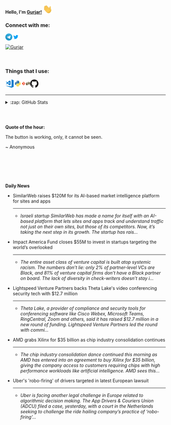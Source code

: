 #### Hello, I'm [Gurjar!](https://GurjarKing.github.io) <img src="https://raw.githubusercontent.com/ABSphreak/ABSphreak/master/gifs/Hi.gif" width="30px"></h2>


### Connect with me:

[<img align="left" alt="Gurjar | Telegram" width="22px" src="https://raw.githubusercontent.com/github/explore/80688e429a7d4ef2fca1e82350fe8e3517d3494d/topics/telegram/telegram.png" />][Telegram]
[<img align="left" alt="Gurjar | Twitter" width="22px" src="https://raw.githubusercontent.com/github/explore/80688e429a7d4ef2fca1e82350fe8e3517d3494d/topics/twitter/twitter.png" />][Twitter]
<br >
<br >
<a href="https://github.com/GurjarKing"><img src="https://komarev.com/ghpvc/?username=GurjarKing" alt="Gurjar" /></a> <br />
<br />
<br />
<!-- <br >

![](https://visitor-badge.glitch.me/badge?page_id=GurjarKing)

<br /> -->

### Things that I use:

[<img align="left" alt="Visual Studio Code" width="26px" src="https://raw.githubusercontent.com/github/explore/80688e429a7d4ef2fca1e82350fe8e3517d3494d/topics/visual-studio-code/visual-studio-code.png" />][VSCode]
[<img align="left" alt="Python" width="26px" src="https://raw.githubusercontent.com/github/explore/80688e429a7d4ef2fca1e82350fe8e3517d3494d/topics/python/python.png" />][Python]
[<img align="left" alt="Git" width="26px" src="https://raw.githubusercontent.com/github/explore/80688e429a7d4ef2fca1e82350fe8e3517d3494d/topics/git/git.png" />][Git]
[<img align="left" alt="GitHub" width="26px" src="https://raw.githubusercontent.com/github/explore/78df643247d429f6cc873026c0622819ad797942/topics/github/github.png" />][Github]

<br />
<br />

---
<details>
  <summary>:zap: GitHub Stats</summary>

<img align="left" alt="Gurjar's Github Stats" src="https://github-readme-stats.vercel.app/api?username=GurjarKing&show_icons=true&hide_border=true&count_private=true&include_all_commit=true&theme=algolia" />

</details>

<!-- ### 🔔 My latest tweet
<a href="https://twitter.com/Gurjar_King43" target="_blank">
	<img src="https://github.com/GurjarKing/GurjarKing/raw/master/tweet.png" width="70%" align="center" alt="Click to view on Twitter" title="My latest tweet, as an image"/>
</a> -->
<br>

<pre>

</pre>

**Quote of the hour:**

The button is working, only, it cannot be seen.

~ Anonymous
<pre>

</pre>
<br>
<pre>


</pre>
<strong>Daily News</strong>
  
  - SimilarWeb raises $120M for its AI-based market intelligence platform for sites and apps
     <hr/>
     
      - *Israeli startup SimilarWeb has made a name for itself with an AI-based platform that lets sites and apps track and understand traffic not just on their own sites, but those of its competitors. Now, it’s taking the next step in its growth. The startup has rais…*
     
  - Impact America Fund closes $55M to invest in startups targeting the world’s overlooked
      <hr/>
      
      - *The entire asset class of venture capital is built atop systemic racism. The numbers don’t lie: only 2% of partner-level VCs are Black, and 81% of venture capital firms don’t have a Black partner on board. The lack of diversity in check-writers doesn’t stay i…*
      
  - Lightspeed Venture Partners backs Theta Lake's video conferencing security tech with $12.7 million
      <hr/>
      
      - *Theta Lake, a provider of compliance and security tools for conferencing software like Cisco Webex, Microsoft Teams, RingCentral, Zoom and others, said it has raised $12.7 million in a new round of funding. Lightspeed Venture Partners led the round with commi…*
      
  - AMD grabs Xilinx for $35 billion as chip industry consolidation continues
      <hr/>
      
      - *The chip industry consolidation dance continued this morning as AMD has entered into an agreement to buy Xilinx for $35 billion, giving the company access to customers requiring chips with high performance workloads like artificial intelligence. AMD sees this…*
       
  - Uber's 'robo-firing' of drivers targeted in latest European lawsuit
      <hr/>
       
       - *Uber is facing another legal challenge in Europe related to algorithmic decision making. The App Drivers & Couriers Union (ADCU) filed a case, yesterday, with a court in the Netherlands seeking to challenge the ride hailing company’s practice of ‘robo-firing’…*
      

<br />

[VSCode]: https://code.visualstudio.com/
[Python]: https://www.python.org/
[Git]: https://git-scm.com/
[Github]: https://github.com/
[Telegram]: https://t.me/Gurjar_King/
[Twitter]: https://twitter.com/Gurjar_King43/
